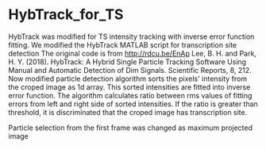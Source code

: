 # HybTrack_for_TS
HybTrack was modified for TS intensity tracking with inverse error function fitting.
We modified the HybTrack MATLAB script for transcription site detection
The original code is from http://rdcu.be/EnAp Lee, B. H. and Park, H. Y. (2018). HybTrack: A Hybrid Single Particle Tracking Software Using Manual and Automatic Detection of Dim Signals. Scientific Reports, 8, 212.
Now modified particle detection algorithm sorts the pixels' intensity from the croped image as 1d array.
This sorted intensities are fitted into inverse error function. The algorithm calculates ratio between rms values of fitting errors from left and right side of sorted intensities.
If the ratio is greater than threshold, it is discriminated that the croped image has transcription site.

Particle selection from the first frame was changed as maximum projected image
